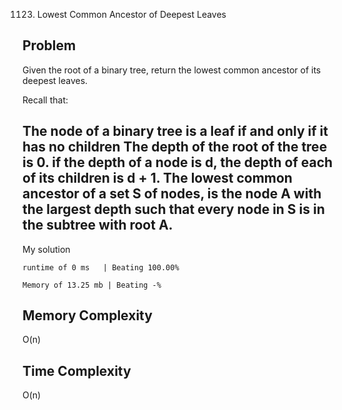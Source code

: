 1123. Lowest Common Ancestor of Deepest Leaves

Problem
------------------------------------------------------------------------------------------------------------------------------------------------------------------------------------------------------------------------------------------------------------------------
Given the root of a binary tree, return the lowest common ancestor of its deepest leaves.

Recall that:

The node of a binary tree is a leaf if and only if it has no children
The depth of the root of the tree is 0. if the depth of a node is d, the depth of each of its children is d + 1.
The lowest common ancestor of a set S of nodes, is the node A with the largest depth such that every node in S is in the subtree with root A.
------------------------------------------------------------------------------------------------------------------------------------------------------------------------------------------------------------------------------------------------------------------------


My solution 

    runtime of 0 ms   | Beating 100.00%
    
    Memory of 13.25 mb | Beating -%


Memory Complexity
------------------------------------------------------------------
O(n)

Time Complexity
------------------------------------------------------------------
O(n)

